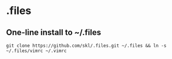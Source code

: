 # .files

## One-line install to ~/.files

```
git clone https://github.com/skl/.files.git ~/.files && ln -s ~/.files/vimrc ~/.vimrc
```
